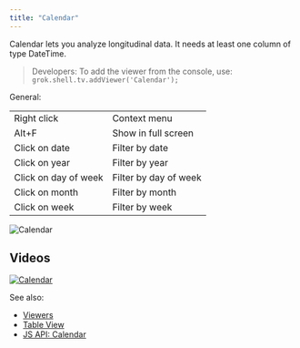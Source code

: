 ```yaml
---
title: "Calendar"
---
```


Calendar lets you analyze longitudinal data. It needs at least one column of type DateTime.

> Developers: To add the viewer from the console, use:
`grok.shell.tv.addViewer('Calendar');`

General:

|                      |                       |
|----------------------|-----------------------|
| Right click          | Context menu          |
| Alt+F                | Show in full screen   |
| Click on date        | Filter by date        |
| Click on year        | Filter by year        |
| Click on day of week | Filter by day of week |
| Click on month       | Filter by month       |
| Click on week        | Filter by week        |

![Calendar](../../uploads/viewers/calendar.png "Calendar")

## Videos

[![Calendar](../../uploads/youtube/visualizations2.png "Open on Youtube")](https://www.youtube.com/watch?v=7MBXWzdC0-I&t=2920s)

See also:

* [Viewers](../viewers/viewers.md)
* [Table View](../../datagroknavigation/views/table-view.md)
* [JS API: Calendar](https://public.datagrok.ai/js/samples/ui/viewers/types/calendar)
